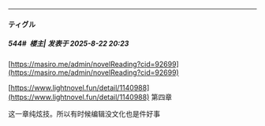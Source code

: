 ﻿
*****

####  ティグル  
##### 544#         楼主| 发表于 2025-8-22 20:23

[https://masiro.me/admin/novelReading?cid=92699](https://masiro.me/admin/novelReading?cid=92699)

[https://www.lightnovel.fun/detail/1140988](https://www.lightnovel.fun/detail/1140988) 第四章

这一章纯炫技。所以有时候编辑没文化也是件好事

